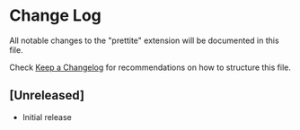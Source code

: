 # Change Log

All notable changes to the "prettite" extension will be documented in this file.

Check [Keep a Changelog](http://keepachangelog.com/) for recommendations on how to structure this file.

## [Unreleased]

- Initial release